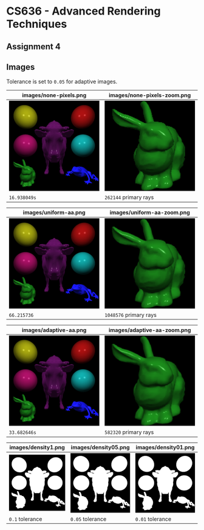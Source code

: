 # CS636 - Advanced Rendering Techniques
## Assignment 4

## Images
Tolerance is set to `0.05` for adaptive images.

images/none-pixels.png | images/none-pixels-zoom.png
--- | ---
![](images/none-pixels.png) | ![](images/none-pixels-zoom.png)
`16.938049s` | `262144` primary rays

images/uniform-aa.png | images/uniform-aa-zoom.png
--- | ---
![](images/uniform-aa.png) | ![](images/uniform-aa-zoom.png)
`66.215736` | `1048576` primary rays

images/adaptive-aa.png | images/adaptive-aa-zoom.png
--- | ---
![](images/adaptive-aa.png) | ![](images/adaptive-aa-zoom.png)
`33.682646s` | `582320` primary rays

images/density1.png | images/density05.png | images/density01.png
--- | --- | ---
![](images/density1.png) | ![](images/density05.png) | ![](images/density01.png)
`0.1` tolerance | `0.05` tolerance | `0.01` tolerance